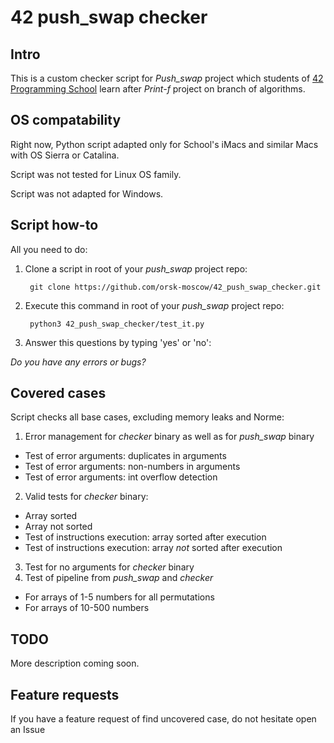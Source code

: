 # 42 push_swap checker

## Intro
This is a custom checker script for _Push_swap_ project which students of [42 Programming School](https://en.wikipedia.org/wiki/42_(school)) learn after _Print-f_ project on branch of algorithms. 

## OS compatability
Right now, Python script adapted only for School's iMacs and similar Macs with OS Sierra or Catalina. 

Script was not tested for Linux OS family.

Script was not adapted for Windows.

## Script how-to

All you need to do:
1. Clone a script in root of your _push_swap_ project repo:

		git clone https://github.com/orsk-moscow/42_push_swap_checker.git

2. Execute this command in root of your _push_swap_ project repo:

		python3 42_push_swap_checker/test_it.py

3. Answer this questions by typing 'yes' or 'no':

_Do you have any errors or bugs?_

## Covered cases
Script checks all base cases, excluding memory leaks and Norme:
1. Error management for _checker_ binary as well as for _push_swap_ binary
- Test of error arguments: duplicates in arguments 
- Test of error arguments: non-numbers in arguments
- Test of error arguments: int overflow detection
2. Valid tests for _checker_ binary:
- Array sorted
- Array not sorted
- Test of instructions execution: array sorted after execution
- Test of instructions execution: array _not_ sorted after execution
3. Test for no arguments for _checker_ binary
4. Test of pipeline from _push_swap_ and _checker_
- For arrays of 1-5 numbers for all permutations
- For arrays of 10-500 numbers

## TODO
More description coming soon.

## Feature requests
If you have a feature request of find uncovered case, do not hesitate open an Issue
